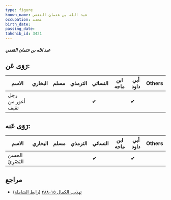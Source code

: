 ```yaml
---
type: figure
known_name: عبد الله بن عثمان الثقفي
occupation: محدث
birth_date:
passing_date:
tahdhib_id: 3421
---
```

##### عبد الله بن عثمان الثقفي

## رَوَى عَن:
| الاسم            | البخاري | مسلم | الترمذي | النسائي | ابن ماجه | أبي داود | Others |
| ---------------- | ------- | ---- | ------- | ------- | -------- | -------- | ------ |
| رجل أعور من ثقيف |         |      |         | ✔       |          | ✔        |        |
## رَوَى عَنه:
| الاسم            | البخاري | مسلم | الترمذي | النسائي | ابن ماجه | أبي داود | Others |
| ---------------- | ------- | ---- | ------- | ------- | -------- | -------- | ------ |
| الحسن البَصْرِيّ |         |      |         | ✔       |          | ✔        |        |
## مراجع
- [تهذيب الكمال ١٥-٢٨٨](obsidian://open?vault=Tahdhib-al-Kamal&file=Figures/٣٤٢١-عبد%20الله%20بن%20عثمان%20الثقفي) ([رابط الشاملة](https://shamela.ws/book/3722/7772))